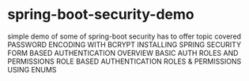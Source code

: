 # spring-boot-security-demo
simple demo of some of spring-boot security has to offer
topic covered
PASSWORD ENCODING WITH BCRYPT
INSTALLING SPRING SECURITY
FORM BASED AUTHENTICATION OVERVIEW
BASIC AUTH
ROLES AND PERMISSIONS
ROLE BASED AUTHENTICATION
ROLES & PERMISSIONS USING ENUMS
